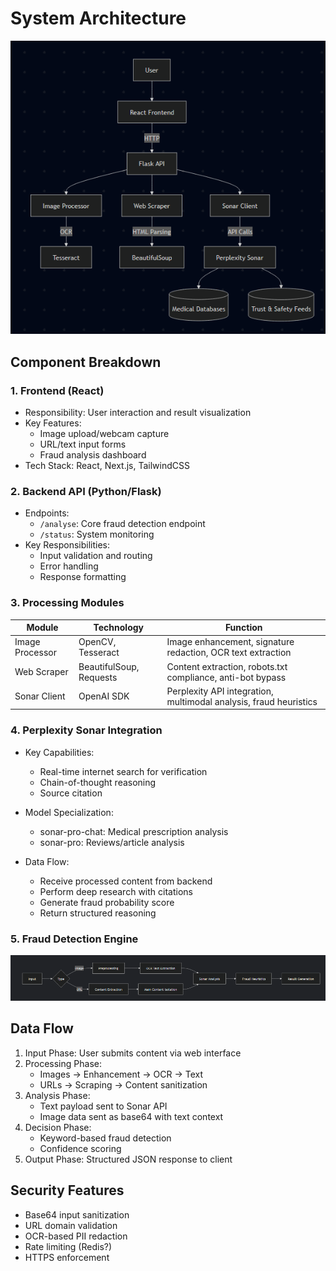 # System Architecture
![](img/architecture.png)

## Component Breakdown
### 1. Frontend (React)
- Responsibility: User interaction and result visualization
- Key Features:
    - Image upload/webcam capture
    - URL/text input forms
    - Fraud analysis dashboard
- Tech Stack: React, Next.js, TailwindCSS

### 2. Backend API (Python/Flask)
- Endpoints:
    - `/analyse`: Core fraud detection endpoint
    - `/status`: System monitoring
- Key Responsibilities:
    - Input validation and routing
    - Error handling
    - Response formatting

### 3. Processing Modules
| Module            | Technology                     | Function                                                   |
|-------------------|--------------------------------|------------------------------------------------------------|
| Image Processor    | OpenCV, Tesseract              | Image enhancement, signature redaction, OCR text extraction|
| Web Scraper        | BeautifulSoup, Requests        | Content extraction, robots.txt compliance, anti-bot bypass |
| Sonar Client       | OpenAI SDK                     | Perplexity API integration, multimodal analysis, fraud heuristics|

### 4. Perplexity Sonar Integration
- Key Capabilities:
    - Real-time internet search for verification
    - Chain-of-thought reasoning
    - Source citation

- Model Specialization:
    - sonar-pro-chat: Medical prescription analysis
    - sonar-pro: Reviews/article analysis

- Data Flow:
    - Receive processed content from backend
    - Perform deep research with citations
    - Generate fraud probability score
    - Return structured reasoning

### 5. Fraud Detection Engine
![](img/fraud_detection_engine.png)

## Data Flow
1. Input Phase: User submits content via web interface
2. Processing Phase:
    - Images → Enhancement → OCR → Text
    - URLs → Scraping → Content sanitization
3. Analysis Phase:
    - Text payload sent to Sonar API
    - Image data sent as base64 with text context
4. Decision Phase:
    - Keyword-based fraud detection
    - Confidence scoring
5. Output Phase: Structured JSON response to client

## Security Features
- Base64 input sanitization
- URL domain validation
- OCR-based PII redaction
- Rate limiting (Redis?)
- HTTPS enforcement
